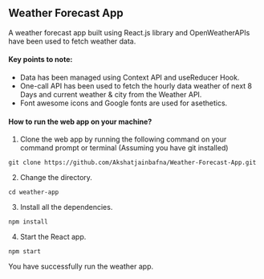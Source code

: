 ## Weather Forecast App

A weather forecast app built using React.js library and OpenWeatherAPIs have been used to fetch weather data.

#### Key points to note:

- Data has been managed using Context API and useReducer Hook.
- One-call API has been used to fetch the hourly data weather of next 8 Days and current weather & city from the Weather API.
- Font awesome icons and Google fonts are used for asethetics.



#### How to run the web app on your machine?

1. Clone the web app by running the following command on your command prompt or terminal (Assuming you have git installed)

`git clone https://github.com/Akshatjainbafna/Weather-Forecast-App.git`

2. Change  the directory.

`cd weather-app`

3. Install all the dependencies.

`npm install`

4. Start the React app.

`npm start`

You have successfully run the weather app.
